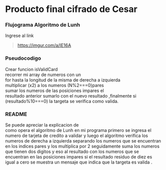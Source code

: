 # Producto final cifrado de Cesar

### Flujograma Algoritmo de Lunh

Ingrese al link
>https://imgur.com/a/IE16A

### Pseudocodigo
Crear funcion isValidCard  
recorrer mi array de numeros con un  
for hasta la longitud de la misma de derecha a izquierda  
multiplicar (x2)  a los numeros (N%2===0)pares  
sumar los numeros de las posiciones impares el  
 resultado anterior sumarlo con el nuevo resultado ,finalmente  si (resultado%10===0) la targeta se verifica como valida.  

### README

Se puede apreciar la explicacion de  
como opera el algoritmo de Lunh en mi programa
primero se ingresa el numero de tarjeta de credito a validar y luego el algoritmo verifica los numeros de derecha a izquierda separando los numeros que se encuentran en los indices pares y los multiplica por 2 seguidamente suma los numeros que tienen dos digitos y eso al resultado con los numeros que se encuentran en las posiciones impares si el resultado residuo de diez es igual a cero se muestra un mensaje que indica que la targeta es valida .
